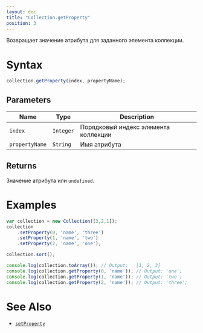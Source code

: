 ```yaml
---
layout: doc
title: "Collection.getProperty"
position: 3
---
```


Возвращает значение атрибута для заданного элемента коллекции. 

# Syntax

```js
collection.getProperty(index, propertyName);
```

## Parameters

|Name|Type|Description|
|----|----|-----------|
|`index`|`Integer`|Порядковый индекс элемента коллекции|
|`propertyName`|`String`|Имя атрибута|

## Returns

Значение атрибута или `undefined`.

# Examples

```js 
var collection = new Collection([3,2,1]);
collection
    .setProperty(0, 'name', 'three')
    .setProperty(1, 'name', 'two')
    .setProperty(2, 'name', 'one');

collection.sort();

console.log(collection.toArray()); // Output:   [1, 2, 3]
console.log(collection.getProperty(0, 'name')); // Output: 'one';
console.log(collection.getProperty(1, 'name')); // Output: 'two';
console.log(collection.getProperty(2, 'name')); // Output: 'three';
```

# See Also

* [`setProperty`](../Collection.setProperty/)
